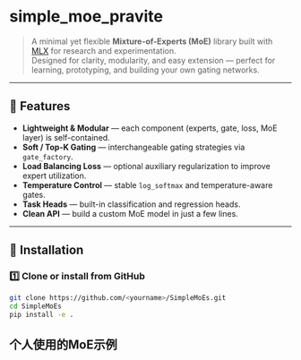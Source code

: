 # simple_moe_pravite

> A minimal yet flexible **Mixture-of-Experts (MoE)** library built with [MLX](https://github.com/ml-explore/mlx) for research and experimentation.  
> Designed for clarity, modularity, and easy extension — perfect for learning, prototyping, and building your own gating networks.

---

## 🚀 Features

- **Lightweight & Modular** — each component (experts, gate, loss, MoE layer) is self-contained.  
- **Soft / Top-K Gating** — interchangeable gating strategies via `gate_factory`.  
- **Load Balancing Loss** — optional auxiliary regularization to improve expert utilization.  
- **Temperature Control** — stable `log_softmax` and temperature-aware gates.  
- **Task Heads** — built-in classification and regression heads.  
- **Clean API** — build a custom MoE model in just a few lines.

---

## 🧩 Installation

### 1️⃣ Clone or install from GitHub
```bash
git clone https://github.com/<yourname>/SimpleMoEs.git
cd SimpleMoEs
pip install -e .
```

## 个人使用的MoE示例
